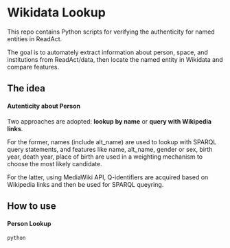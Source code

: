 # Wikidata Lookup

This repo contains Python scripts for verifying the authenticity for named entities in ReadAct.

The goal is to automately extract information about person, space, and institutions from ReadAct/data, then locate the named entity in Wikidata and compare features.

## The idea
#### Autenticity about Person
Two approaches are adopted: **lookup by name** or **query with Wikipedia links**.

For the former, names (include alt_name) are used to lookup with SPARQL query statements, and features like name, alt_name, gender or sex, birth year, death year, place of birth are used in a  weighting mechanism to choose the most likely candidate.

For the latter, using MediaWiki API, Q-identifiers are acquired based on Wikipedia links and then be used for SPARQL queyring.

## How to use

#### Person Lookup

```
python
```

